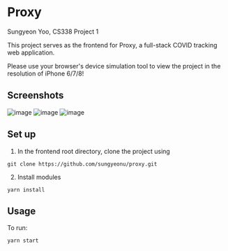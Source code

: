 # Proxy 
Sungyeon Yoo, CS338 Project 1

This project serves as the frontend for Proxy, a full-stack COVID tracking web application.

Please use your browser's device simulation tool to view the project in the resolution of iPhone 6/7/8! 

## Screenshots
![image](https://user-images.githubusercontent.com/47223114/90054959-9c1e3d80-dcaa-11ea-8645-f77b731585df.png)
![image](https://user-images.githubusercontent.com/47223114/90055037-b9eba280-dcaa-11ea-9a36-1058c734bb4a.png)
![image](https://user-images.githubusercontent.com/47223114/90055062-c2dc7400-dcaa-11ea-8c31-863e8653c12a.png)


## Set up
1. In the frontend root directory, clone the project using 
```
git clone https://github.com/sungyeonu/proxy.git
```

2. Install modules
```
yarn install
```

## Usage
To run:
```
yarn start
```



